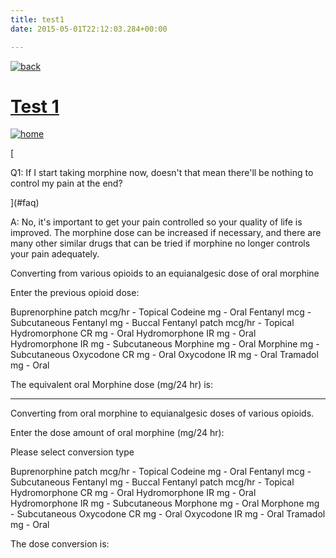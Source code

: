 ```yaml
---
title: test1    
date: 2015-05-01T22:12:03.284+00:00

---       
```


[![back](images/backarrow.png)](#home)

[Test 1](test2.html)
====================

[![home](images/homebtn.png)](#home)

[

Q1: If I start taking morphine now, doesn't that mean there'll be nothing to control my pain at the end?

](#faq)

A: No, it's important to get your pain controlled so your quality of life is improved. The morphine dose can be increased if necessary, and there are many other similar drugs that can be tried if morphine no longer controls your pain adequately.

Converting from various opioids to an equianalgesic dose of oral morphine

Enter the previous opioid dose:

 Buprenorphine patch mcg/hr - Topical Codeine mg - Oral Fentanyl mcg - Subcutaneous Fentanyl mg - Buccal Fentanyl patch mcg/hr - Topical Hydromorphone CR mg - Oral Hydromorphone IR mg - Oral Hydromorphone IR mg - Subcutaneous Morphine mg - Oral Morphine mg - Subcutaneous Oxycodone CR mg - Oral Oxycodone IR mg - Oral Tramadol mg - Oral   
  

The equivalent oral Morphine dose (mg/24 hr) is:

* * *

Converting from oral morphine to equianalgesic doses of various opioids.

Enter the dose amount of oral morphine (mg/24 hr):

Please select conversion type

Buprenorphine patch mcg/hr - Topical Codeine mg - Oral Fentanyl mcg - Subcutaneous Fentanyl mg - Buccal Fentanyl patch mcg/hr - Topical Hydromorphone CR mg - Oral Hydromorphone IR mg - Oral Hydromorphone IR mg - Subcutaneous Morphone mg - Oral Morphone mg - Subcutaneous Oxycodone CR mg - Oral Oxycodone IR mg - Oral Tramadol mg - Oral 

The dose conversion is: